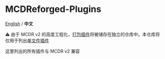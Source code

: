 # MCDReforged-Plugins

[English](./README.md) / **中文**

⚠️ 由于 MCDR v2 的高度工程化，[打包插件](https://mcdreforged.readthedocs.io/zh_CN/latest/plugin_dev/plugin_format.html#packed-plugin)将被储存在独立的仓库中。本仓库将仅用于列出[单文件插件](https://mcdreforged.readthedocs.io/zh_CN/latest/plugin_dev/plugin_format.html#solo-plugin)

这里列出的所有插件与 MCDR v2 兼容
